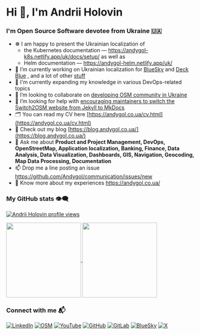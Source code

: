 # Hi 👋, I'm Andrii Holovin

### I'm Open Source Software devotee from Ukraine 🇺🇦

- ☸️ I am happy to present the Ukrainian localization of
  - the Kubernetes documentation — https://andygol-k8s.netlify.app/uk/docs/setup/ as well as
  - Helm documentation — https://andygol-helm.netlify.app/uk/
- 🔭 I’m currently working on Ukrainian localization for [BlueSky](https://github.com/bluesky-social/social-app) and [Deck Blue](https://github.com/deckblue/l10n) , and a lot of other [stuff](https://github.com/Andygol?tab=repositories)
- 🌱 I'm currently expanding my knowledge in various DevOps-related topics
- 👯 I’m looking to collaborate on [developing OSM community in Ukraine](https://openstreetmap.com.ua/)
- 🤝 I’m looking for help with [encouraging maintainers to switch the Switch2OSM website from Jekyll to MkDocs](https://github.com/switch2osm/switch2osm/pull/248)
- 🗂️ You can read my CV here [https://andygol.co.ua/cv.html](https://andygol.co.ua/cv.html)
- 📝 Check out my blog [https://blog.andygol.co.ua/](https://blog.andygol.co.ua/)
- 💬 Ask me about **Product and Project Management, DevOps, OpenStreetMap, Application localization, Banking, Finance, Data Analysis, Data Visualization, Dashboards, GIS, Navigation, Geocoding, Map Data Processing, Documentation**
- 📫 Drop me a line posting an issue <https://github.com/Andygol/communication/issues/new>
- 📄 Know more about my experiences <https://andygol.co.ua/>

### My GitHub stats 👁️‍🗨️

<!--- https://u8views.com/ --->

[![Andrii Holovin profile views](https://u8views.com/api/v1/github/profiles/369696/views/day-week-month-total-count.svg)](https://u8views.com/github/Andygol)

<!--- https://github.com/anuraghazra/github-readme-stats --->

<a href="https://github.com/Andygol?tab=repositories">
  <img height=200 align="center" src="https://github-readme-stats.vercel.app/api?username=Andygol&theme=transparent" />
</a>
<a href="https://github.com/Andygol?tab=repositories">
  <img height=200 align="center" src="https://github-readme-stats.vercel.app/api/top-langs?username=Andygol&layout=compact&langs_count=8&card_width=320&theme=transparent" />
</a>

### Connect with me 📬

[![LinkedIn](https://img.shields.io/badge/LinkedIn-0A66C2?style=for-the-badge&logo=linkedin&logoColor=white&label=)](https://www.linkedin.com/in/andygol/)
[![OSM](https://img.shields.io/badge/OpenStreetMap-7EBC6F?style=for-the-badge&logo=openstreetmap&logoColor=white&label=)](https://www.openstreetmap.org/user/andygol)
[![YouTube](https://img.shields.io/badge/YouTube-FF0000?style=for-the-badge&logo=youtube&logoColor=white&label=)](https://www.youtube.com/@AndriiHolovin)
[![GitHub](https://img.shields.io/badge/GitHub-181717?style=for-the-badge&logo=github&logoColor=white&label=)](https://github.com/Andygol)
[![GitLab](https://img.shields.io/badge/GitLab-FC6D26?style=for-the-badge&logo=gitlab&logoColor=white&label=)](https://gitlab.com/Andygol)
[![BlueSky](https://img.shields.io/badge/BlueSky-0285FF?style=for-the-badge&logo=bluesky&logoColor=white&label=)](https://bsky.app/profile/andygol.bsky.social/)
[![X](https://img.shields.io/badge/x-black?style=for-the-badge&logo=x&label=)](https://x.com/andygol_)

<!-- <a href="https://www.buymeacoffee.com/andygol" target="_blank"><img src="https://cdn.buymeacoffee.com/buttons/v2/default-yellow.png" alt="Buy Me A Coffee" style="height: 30px !important;width: 109px !important;" ></a> -->
<!-- ### Languages and Tools 🛠️

![YAML Badge](https://img.shields.io/badge/-YAML-CB171E?style=for-the-badge&labelColor=black&logo=yaml&logoColor=)
![Javascript Badge](https://img.shields.io/badge/-Javascript-F0DB4F?style=for-the-badge&labelColor=black&logo=javascript&logoColor=F0DB4F)
![Nodejs Badge](https://img.shields.io/badge/-Nodejs-3C873A?style=for-the-badge&labelColor=black&logo=node.js&logoColor=3C873A)
![Python Badge](https://img.shields.io/badge/-Python-3776AB?style=for-the-badge&labelColor=black&logo=python&logoColor=3776AB)
![Postgresql Badge](https://img.shields.io/badge/-Postgresql-4169E1?style=for-the-badge&labelColor=black&logo=postgresql&logoColor=white)
![OSM](https://img.shields.io/badge/-OpenStreetMap-7EBC6F?style=for-the-badge&labelColor=black&logo=openstreetmap&logoColor=7EBC6F)
![markdown](https://img.shields.io/badge/-markdown-007acc?style=for-the-badge&labelColor=black&logo=markdown&logoColor=007acc)
![jekyll](https://img.shields.io/badge/-Jekyll-CC0000?style=for-the-badge&labelColor=black&logo=jekyll&logoColor=)
![mkdocs](https://img.shields.io/badge/-MkDocs-526CFE?style=for-the-badge&labelColor=black&logo=material%20for%20mkdocs&logoColor=)
![ZSH](https://img.shields.io/badge/-Zsh-F15A24?style=for-the-badge&labelColor=black&logo=zsh&logoColor=F15A24)
![Bash](https://img.shields.io/badge/-Bash-4EAA25?style=for-the-badge&labelColor=black&logo=gnu%20bash&logoColor=4EAA25)
![k8s](https://img.shields.io/badge/-k8s-007acc?style=for-the-badge&labelColor=black&logo=kubernetes&logoColor=007acc)
![docker](https://img.shields.io/badge/-docker-2496ED?style=for-the-badge&labelColor=black&logo=docker&logoColor=2496ED)
![git](https://img.shields.io/badge/-git-F05032?style=for-the-badge&labelColor=black&logo=git&logoColor=F05032)
![gcp](https://img.shields.io/badge/-gcp-4285F4?style=for-the-badge&labelColor=black&logo=google%20cloud&logoColor=4285F4)
![terraform](https://img.shields.io/badge/-terraform-844FBA?style=for-the-badge&labelColor=black&logo=terraform&logoColor=844FBA)
![flux](https://img.shields.io/badge/-flux-5468FF?style=for-the-badge&labelColor=white&logo=flux&logoColor=5468FF)
![ArgoCD](https://img.shields.io/badge/-ArgoCD-EF7B4D?style=for-the-badge&labelColor=black&logo=argo&logoColor=2FC774)
![Helm](https://img.shields.io/badge/-Helm-0F1689?style=for-the-badge&labelColor=white&logo=helm&logoColor=0F1689)
![OpenTelemetry](https://img.shields.io/badge/-OpenTelemetry-007acc?style=for-the-badge&labelColor=black&logo=opentelemetry&logoColor=)
![Prometheus](https://img.shields.io/badge/-Prometheus-E6522C?style=for-the-badge&labelColor=black&logo=prometheus&logoColor=E6522C)
![Grafana](https://img.shields.io/badge/-Grafana-F46800?style=for-the-badge&labelColor=black&logo=grafana&logoColor=F46800)
![Loki](https://img.shields.io/badge/-Loki-F46800?style=for-the-badge&labelColor=black&logo=grafana&logoColor=F46800)
![jira](https://img.shields.io/badge/-jira-0052CC?style=for-the-badge&labelColor=black&logo=jira&logoColor=0052CC)
![confluence](https://img.shields.io/badge/-confluence-172B4D?style=for-the-badge&labelColor=black&logo=confluence&logoColor=)
![slack](https://img.shields.io/badge/-slack-4A154B?style=for-the-badge&labelColor=black&logo=slack&logoColor=) -->

<!---
Andygol/Andygol is a ✨ special ✨ repository because its `README.md` (this file) appears on your GitHub profile.
You can click the Preview link to take a look at your changes.
--->
